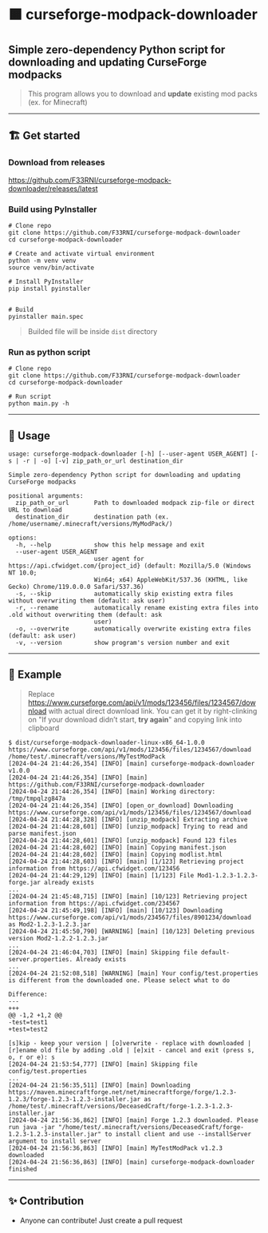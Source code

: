 # 🟧 curseforge-modpack-downloader

## Simple zero-dependency Python script for downloading and updating CurseForge modpacks

> This program allows you to download and **update** existing mod packs (ex. for Minecraft)

----------

## 🏗️ Get started

### Download from releases

<https://github.com/F33RNI/curseforge-modpack-downloader/releases/latest>

### Build using PyInstaller

```shell
# Clone repo
git clone https://github.com/F33RNI/curseforge-modpack-downloader
cd curseforge-modpack-downloader

# Create and activate virtual environment
python -m venv venv
source venv/bin/activate

# Install PyInstaller
pip install pyinstaller


# Build
pyinstaller main.spec
```

> Builded file will be inside `dist` directory

### Run as python script

```shell
# Clone repo
git clone https://github.com/F33RNI/curseforge-modpack-downloader
cd curseforge-modpack-downloader

# Run script
python main.py -h
```

----------

## 📃 Usage

```text
usage: curseforge-modpack-downloader [-h] [--user-agent USER_AGENT] [-s | -r | -o] [-v] zip_path_or_url destination_dir

Simple zero-dependency Python script for downloading and updating CurseForge modpacks

positional arguments:
  zip_path_or_url       Path to downloaded modpack zip-file or direct URL to download
  destination_dir       destination path (ex. /home/username/.minecraft/versions/MyModPack/)

options:
  -h, --help            show this help message and exit
  --user-agent USER_AGENT
                        user agent for https://api.cfwidget.com/{project_id} (default: Mozilla/5.0 (Windows NT 10.0;
                        Win64; x64) AppleWebKit/537.36 (KHTML, like Gecko) Chrome/119.0.0.0 Safari/537.36)
  -s, --skip            automatically skip existing extra files without overwriting them (default: ask user)
  -r, --rename          automatically rename existing extra files into .old without overwriting them (default: ask
                        user)
  -o, --overwrite       automatically overwrite existing extra files (default: ask user)
  -v, --version         show program's version number and exit
```

----------

## 📝 Example

> Replace <https://www.curseforge.com/api/v1/mods/123456/files/1234567/download> with actual direct download link. You can get it by right-clinking on "If your download didn’t start, **try again**" and copying link into clipboard

```shell
$ dist/curseforge-modpack-downloader-linux-x86_64-1.0.0 https://www.curseforge.com/api/v1/mods/123456/files/1234567/download /home/test/.minecraft/versions/MyTestModPack
[2024-04-24 21:44:26,354] [INFO] [main] curseforge-modpack-downloader v1.0.0
[2024-04-24 21:44:26,354] [INFO] [main] https://github.com/F33RNI/curseforge-modpack-downloader
[2024-04-24 21:44:26,354] [INFO] [main] Working directory: /tmp/tmpqlzg847a
[2024-04-24 21:44:26,354] [INFO] [open_or_download] Downloading https://www.curseforge.com/api/v1/mods/123456/files/1234567/download
[2024-04-24 21:44:28,328] [INFO] [unzip_modpack] Extracting archive
[2024-04-24 21:44:28,601] [INFO] [unzip_modpack] Trying to read and parse manifest.json
[2024-04-24 21:44:28,601] [INFO] [unzip_modpack] Found 123 files
[2024-04-24 21:44:28,602] [INFO] [main] Copying manifest.json
[2024-04-24 21:44:28,602] [INFO] [main] Copying modlist.html
[2024-04-24 21:44:28,603] [INFO] [main] [1/123] Retrieving project information from https://api.cfwidget.com/123456
[2024-04-24 21:44:29,129] [INFO] [main] [1/123] File Mod1-1.2.3-1.2.3-forge.jar already exists
...
[2024-04-24 21:45:48,715] [INFO] [main] [10/123] Retrieving project information from https://api.cfwidget.com/234567
[2024-04-24 21:45:49,198] [INFO] [main] [10/123] Downloading https://www.curseforge.com/api/v1/mods/234567/files/8901234/download as Mod2-1.2.3-1.2.3.jar
[2024-04-24 21:45:50,790] [WARNING] [main] [10/123] Deleting previous version Mod2-1.2.2-1.2.3.jar
...
[2024-04-24 21:46:04,703] [INFO] [main] Skipping file default-server.properties. Already exists
...
[2024-04-24 21:52:08,518] [WARNING] [main] Your config/test.properties is different from the downloaded one. Please select what to do

Difference:
---
+++
@@ -1,2 +1,2 @@
-test=test1
+test=test2

[s]kip - keep your version | [o]verwrite - replace with downloaded | [r]ename old file by adding .old | [e]xit - cancel and exit (press s, o, r or e): s
[2024-04-24 21:53:54,777] [INFO] [main] Skipping file config/test.properties
...
[2024-04-24 21:56:35,511] [INFO] [main] Downloading https://maven.minecraftforge.net/net/minecraftforge/forge/1.2.3-1.2.3/forge-1.2.3-1.2.3-installer.jar as /home/test/.minecraft/versions/DeceasedCraft/forge-1.2.3-1.2.3-installer.jar
[2024-04-24 21:56:36,862] [INFO] [main] Forge 1.2.3 downloaded. Please run java -jar "/home/test/.minecraft/versions/DeceasedCraft/forge-1.2.3-1.2.3-installer.jar" to install client and use --installServer argument to install server
[2024-04-24 21:56:36,863] [INFO] [main] MyTestModPack v1.2.3 downloaded
[2024-04-24 21:56:36,863] [INFO] [main] curseforge-modpack-downloader finished
```

----------

## ✨ Contribution

- Anyone can contribute! Just create a pull request
